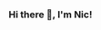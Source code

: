 ### Hi there 👋, I'm Nic!

<!--
**NPAPENBURG/NPAPENBURG** is a ✨ _special_ ✨ repository because its `README.md` (this file) appears on your GitHub profile.

Here are some ideas to get you started:

- 🔭 I’m currently working on a Data Engineer project for my resume
- 🌱 I’m currently learning docker and airflow
- 👯 I’m looking to collaborate on new app ideas
- 💬 Ask me about ANYTHING! I like to meet new people!
- 📫 How to reach me: https://www.linkedin.com/in/nicholaspapenburg/
- 😄 Pronouns: He/him
- ⚡ Fun fact: I stream Valorant on my days off.
-->
